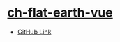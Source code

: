 # [ch-flat-earth-vue](ch-flat-earth-vue.md)
* [GitHub Link](https://github.com/stdev/ch-flat-earth-vue)